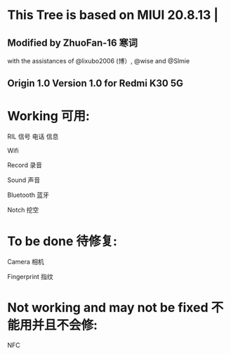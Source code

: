 # This Tree is based on MIUI 20.8.13 | 
## Modified by ZhuoFan-16 寒词
with the assistances of @lixubo2006 (博）, @wise and @Slmie

## Origin 1.0 Version 1.0 for Redmi K30 5G
# Working 可用:
RIL 信号 电话 信息

Wifi 

Record 录音

Sound 声音

Bluetooth 蓝牙

Notch 挖空

# To be done 待修复:

Camera 相机

Fingerprint 指纹

# Not working and may not be fixed 不能用并且不会修:

NFC


